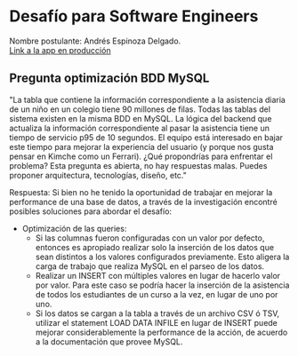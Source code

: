 # Desafío para Software Engineers

Nombre postulante: Andrés Espinoza Delgado.          
[Link a la app en producción](https://country-search-app-andres-espinoza.netlify.app/)


## Pregunta optimización BDD MySQL

"La tabla que contiene la información correspondiente a la asistencia diaria de un niño en un colegio tiene 90 millones de filas. Todas las tablas del sistema existen en la misma BDD en MySQL. La lógica del backend que actualiza la información correspondiente al pasar la asistencia tiene un tiempo de servicio p95 de 10 segundos. El equipo está interesado en bajar este tiempo para mejorar la experiencia del usuario (y porque nos gusta pensar en Kimche como un Ferrari). ¿Qué propondrías para enfrentar el problema? Esta pregunta es abierta, no hay respuestas malas. Puedes proponer arquitectura, tecnologías, diseño, etc."
      
Respuesta: Si bien no he tenido la oportunidad de trabajar en mejorar la performance de una base de datos, a través de la investigación encontré posibles soluciones para abordar el desafío:

- Optimización de las queries:
    * Si las columnas fueron configuradas con un valor por defecto, entonces es apropiado realizar solo la inserción de los datos que sean distintos a los valores configurados previamente. Esto aligera la carga de trabajo que realiza MySQL en el parseo de los datos.
    * Realizar un INSERT con múltiples valores en lugar de hacerlo valor por valor. Para este caso se podría hacer la inserción de la asistencia de todos los estudiantes de un curso a la vez, en lugar de uno por uno.
    * Si los datos se cargan a la tabla a través de un archivo CSV ó TSV, utilizar el statement LOAD DATA  INFILE en lugar de INSERT puede mejorar considerablemente la performance de la acción, de acuerdo a la documentación que provee MySQL.
